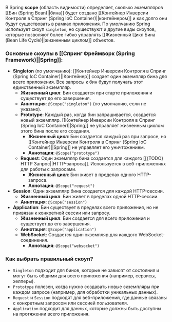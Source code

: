 
В Spring **scope** (область видимости) определяет, сколько экземпляров [[Бин (Spring Bean)||бина]] будет создано [[Контейнер Инверсии Контроля в Спринг (Spring IoC Container)||контейнером]] и как долго они будут существовать в рамках приложения. По умолчанию Spring использует скоуп `singleton`, но существуют и другие виды скоупов, которые позволяют более гибко управлять [[Жизненный Цикл Бина (Bean Life Cycle)||жизненным циклом]] объектов.

### Основные скоупы в [[Спринг Фреймворк (Spring Framework)||Spring]]:

- **Singleton** (по умолчанию): [[Контейнер Инверсии Контроля в Спринг (Spring IoC Container)||Контейнер]] создает один экземпляр бина для всего приложения. Все запросы к бин будут получать этот единственный экземпляр.
	- **Жизненный цикл**: Бин создается при старте приложения и существует до его завершения.
	- **Аннотация**: `@Scope("singleton")` (по умолчанию, если не указано).
  - **Prototype**: Каждый раз, когда бин запрашивается, создается новый экземпляр. [[Контейнер Инверсии Контроля в Спринг (Spring IoC Container)||Spring]] не управляет жизненным циклом этого бина после его создания.
	  - **Жизненный цикл**: Бин создается каждый раз при запросе, но [[Контейнер Инверсии Контроля в Спринг (Spring IoC Container)||Spring]] не управляет его уничтожением.
	  - **Аннотация**: `@Scope("prototype")`
  - **Request**: Один экземпляр бина создается для каждого [[{TODO} HTTP Запрос||HTTP-запроса]]. Используется в веб-приложениях для работы с запросами.
	  - **Жизненный цикл**: Бин живет в пределах одного HTTP-запроса.
	  - **Аннотация**: `@Scope("request")`
- **Session**: Один экземпляр бина создается для каждой HTTP-сессии.
	- **Жизненный цикл**: Бин живет в пределах одной HTTP-сессии.
	- **Аннотация**: `@Scope("session")`
- **Application**: Бин существует в пределах всего приложения, но не привязан к конкретной сессии или запросу.
	- **Жизненный цикл**: Бин создается для всего приложения и существует до его завершения.
	- **Аннотация**: `@Scope("application")`
  - **WebSocket**: Создается один экземпляр для каждого WebSocket-соединения.
	  - **Аннотация**: `@Scope("websocket")`


### Как выбрать правильный скоуп?

- `Singleton` подходит для бинов, которые не зависят от состояния и могут быть общими для всего приложения (например, сервисы, хелперы).
- `Prototype` полезен, когда нужно создавать новые экземпляры при каждом запросе (например, для обработки уникальных данных).
- `Request` и `Session` подходят для веб-приложений, где данные связаны с конкретным запросом или сессией пользователя.
- `Application` подходит для данных, которые должны быть доступны на протяжении всего приложения.